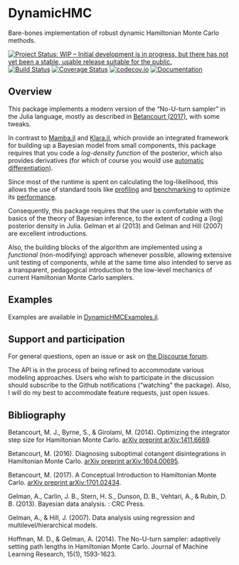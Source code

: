 # DynamicHMC

Bare-bones implementation of robust dynamic Hamiltonian Monte Carlo methods.

[![Project Status: WIP – Initial development is in progress, but there has not yet been a stable, usable release suitable for the public.](http://www.repostatus.org/badges/latest/wip.svg)](http://www.repostatus.org/#wip)
[![Build Status](https://travis-ci.org/tpapp/DynamicHMC.jl.svg?branch=master)](https://travis-ci.org/tpapp/DynamicHMC.jl)
[![Coverage Status](https://coveralls.io/repos/tpapp/DynamicHMC.jl/badge.svg?branch=master&service=github)](https://coveralls.io/github/tpapp/DynamicHMC.jl?branch=master)
[![codecov.io](http://codecov.io/github/tpapp/DynamicHMC.jl/coverage.svg?branch=master)](http://codecov.io/github/tpapp/DynamicHMC.jl?branch=master)
[![Documentation](https://img.shields.io/badge/docs-latest-blue.svg)](https://tpapp.github.io/DynamicHMC.jl/latest)

## Overview

This package implements a modern version of the “No-U-turn sampler” in the Julia language, mostly as described in [Betancourt (2017)](https://arxiv.org/abs/1701.02434), with some tweaks.

In contrast to [Mamba.jl](https://github.com/brian-j-smith/Mamba.jl) and [Klara.jl](https://github.com/JuliaStats/Klara.jl), which provide an integrated framework for building up a Bayesian model from small components, this package requires that you code a *log-density function* of the posterior, which also provides derivatives (for which of course you would use [automatic differentiation](http://www.juliadiff.org/)).

Since most of the runtime is spent on calculating the log-likelihood, this allows the use of standard tools like [profiling](https://docs.julialang.org/en/latest/stdlib/profile/) and [benchmarking](https://github.com/JuliaCI/BenchmarkTools.jl) to optimize its [performance](https://docs.julialang.org/en/latest/manual/performance-tips/).

Consequently, this package requires that the user is comfortable with the basics of the theory of Bayesian inference, to the extent of coding a (log) posterior density in Julia. Gelman et al (2013) and Gelman and Hill (2007) are excellent introductions.

Also, the building blocks of the algorithm are implemented using a *functional* (non-modifying) approach whenever possible, allowing extensive unit testing of components, while at the same time also intended to serve as a transparent, pedagogical introduction to the low-level mechanics of current Hamiltonian Monte Carlo samplers.

## Examples

Examples are available in [DynamicHMCExamples.jl](https://github.com/tpapp/DynamicHMCExamples.jl).

## Support and participation

For general questions, open an issue or ask on [the Discourse forum](https://discourse.julialang.org/).

The API is in the process of being refined to accommodate various modeling approaches. Users who wish to participate in the discussion should subscribe to the Github notifications (“watching” the package). Also, I will do my best to accommodate feature requests, just open issues.

## Bibliography

Betancourt, M. J., Byrne, S., & Girolami, M. (2014). Optimizing the integrator step size for Hamiltonian Monte Carlo. [arXiv preprint arXiv:1411.6669](https://arxiv.org/pdf/1411.6669).

Betancourt, M. (2016). Diagnosing suboptimal cotangent disintegrations in Hamiltonian Monte Carlo. [arXiv preprint arXiv:1604.00695](https://arxiv.org/abs/1604.00695).

Betancourt, M. (2017). A Conceptual Introduction to Hamiltonian Monte Carlo. [arXiv preprint arXiv:1701.02434](https://arxiv.org/abs/1701.02434).

Gelman, A., Carlin, J. B., Stern, H. S., Dunson, D. B., Vehtari, A., & Rubin, D. B. (2013). Bayesian data analysis. : CRC Press.

Gelman, A., & Hill, J. (2007). Data analysis using regression and multilevel/hierarchical models.

Hoffman, M. D., & Gelman, A. (2014). The No-U-turn sampler: adaptively setting path lengths in Hamiltonian Monte Carlo. Journal of Machine Learning Research, 15(1), 1593-1623.

